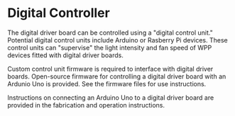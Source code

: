 # Digital Controller

The digital driver board can be controlled using a "digital control unit."
Potential digital control units include Arduino or Rasberry Pi devices.
These control units can "supervise" the light intensity and fan speed of WPP devices fitted with digital driver boards.

Custom control unit firmware is required to interface with digital driver boards.
Open-source firmware for controlling a digital driver board with an Ardunio Uno is provided.
See the firmware files for use instructions.

Instructions on connecting an Arduino Uno to a digital driver board are provided in the fabrication and operation instructions.

